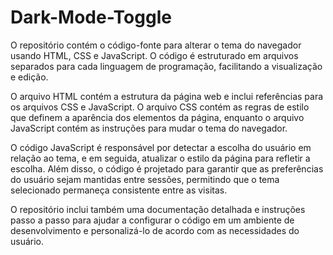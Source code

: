 # Dark-Mode-Toggle

O repositório contém o código-fonte para alterar o tema do navegador usando HTML, CSS e JavaScript. O código é estruturado em arquivos separados para cada linguagem de programação, facilitando a visualização e edição.

O arquivo HTML contém a estrutura da página web e inclui referências para os arquivos CSS e JavaScript. O arquivo CSS contém as regras de estilo que definem a aparência dos elementos da página, enquanto o arquivo JavaScript contém as instruções para mudar o tema do navegador.

O código JavaScript é responsável por detectar a escolha do usuário em relação ao tema, e em seguida, atualizar o estilo da página para refletir a escolha. Além disso, o código é projetado para garantir que as preferências do usuário sejam mantidas entre sessões, permitindo que o tema selecionado permaneça consistente entre as visitas.

O repositório inclui também uma documentação detalhada e instruções passo a passo para ajudar a configurar o código em um ambiente de desenvolvimento e personalizá-lo de acordo com as necessidades do usuário.